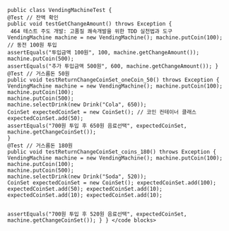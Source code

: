 <code blocks>
public class VendingMachineTest {
@Test // 잔액 확인
public void testGetChangeAmount() throws Exception {
 464 테스트 주도 개발: 고품질 쾌속개발을 위한 TDD 실천법과 도구
VendingMachine machine = new VendingMachine(); machine.putCoin(100); // 동전 100원 투입
assertEquals("투입금액 100원", 100, machine.getChangeAmount());
machine.putCoin(500);
assertEquals("추가 투입금액 500원", 600, machine.getChangeAmount()); }
@Test // 거스름돈 50원
public void testReturnChangeCoinSet_oneCoin_50() throws Exception {
VendingMachine machine = new VendingMachine(); machine.putCoin(100);
machine.putCoin(100);
machine.putCoin(500);
machine.selectDrink(new Drink("Cola", 650));
CoinSet expectedCoinSet = new CoinSet(); // 코인 컨테이너 클래스 expectedCoinSet.add(50);
assertEquals("700원 투입 후 650원 음료선택", expectedCoinSet,
machine.getChangeCoinSet());
}
@Test // 거스름돈 180원
public void testReturnChangeCoinSet_coins_180() throws Exception {
VendingMachine machine = new VendingMachine(); machine.putCoin(100);
machine.putCoin(100);
machine.putCoin(500);
machine.selectDrink(new Drink("Soda", 520));
CoinSet expectedCoinSet = new CoinSet(); expectedCoinSet.add(100); expectedCoinSet.add(50); expectedCoinSet.add(10); expectedCoinSet.add(10); expectedCoinSet.add(10);
 
assertEquals("700원 투입 후 520원 음료선택", expectedCoinSet, machine.getChangeCoinSet());
 } }
 </code blocks>
